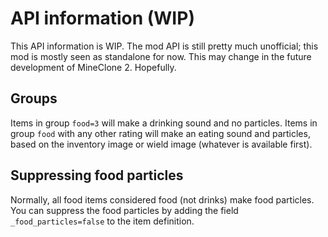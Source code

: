 # API information (WIP)
This API information is WIP. The mod API is still pretty much unofficial;
this mod is mostly seen as standalone for now.
This may change in the future development of MineClone 2. Hopefully.

## Groups
Items in group `food=3` will make a drinking sound and no particles.
Items in group `food` with any other rating will make an eating sound and particles,
based on the inventory image or wield image (whatever is available first).

## Suppressing food particles
Normally, all food items considered food (not drinks) make food particles.
You can suppress the food particles by adding the field
`_food_particles=false` to the item definition.
